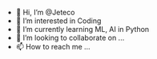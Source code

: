 - 👋 Hi, I’m @Jeteco
- 👀 I’m interested in Coding
- 🌱 I’m currently learning ML, AI in Python
- 💞️ I’m looking to collaborate on ...
- 📫 How to reach me ...

<!---
Jeteco/Jeteco is a ✨ special ✨ repository because its `README.md` (this file) appears on your GitHub profile.
You can click the Preview link to take a look at your changes.
--->
